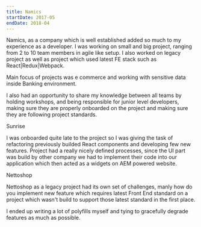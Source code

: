 ```yaml
---
title: Namics
startDate: 2017-05
endDate: 2018-04
---
```


Namics, as a company which is well established added so much to my experience as a developer. I was working on small and big project, ranging from 2 to 10 team members in agile like setup. I also worked on legacy project as well as project which used latest FE stack such as React|Redux|Webpack.

Main focus of projects was e commerce and working with sensitive data inside Banking environment.

I also had an opportunity to share my knowledge between all teams by holding workshops, and being responsible for junior level developers, making sure they are properly onboarded on the project and making sure they are following project standards.

Sunrise

I was onboarded quite late to the project so I was giving the task of refactoring previously builded React components and developing few new features. Project had a really nicely defined processes, since the UI part was build by other company we had to implement their code into our application which then acted as a widgets on AEM powered website.

Nettoshop

Nettoshop as a legacy project had its own set of challenges, manly how do you implement new feature which requires latest Front End standard on a project which wasn't build to support those latest standard in the first place.

I ended up writing a lot of polyfills myself and tying to gracefully degrade features as much as possible.
